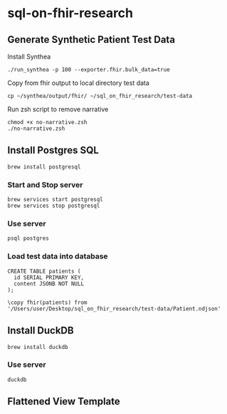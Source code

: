 # sql-on-fhir-research

## Generate Synthetic Patient Test Data

Install Synthea

```
./run_synthea -p 100 --exporter.fhir.bulk_data=true
```

Copy from fhir output to local directory test data

```
cp ~/synthea/output/fhir/ ~/sql_on_fhir_research/test-data
```

Run zsh script to remove narrative

```
chmod +x no-narrative.zsh
./no-narrative.zsh
```

## Install Postgres SQL

```
brew install postgresql
```

### Start and Stop server

```
brew services start postgresql
brew services stop postgresql
```

### Use server 

```
psql postgres
```

### Load test data into database

```
CREATE TABLE patients (
  id SERIAL PRIMARY KEY,
  content JSONB NOT NULL
);

\copy fhir(patients) from '/Users/user/Desktop/sql_on_fhir_research/test-data/Patient.ndjson'
```

## Install DuckDB

```
brew install duckdb
```

### Use server

```
duckdb
```
## Flattened View Template
